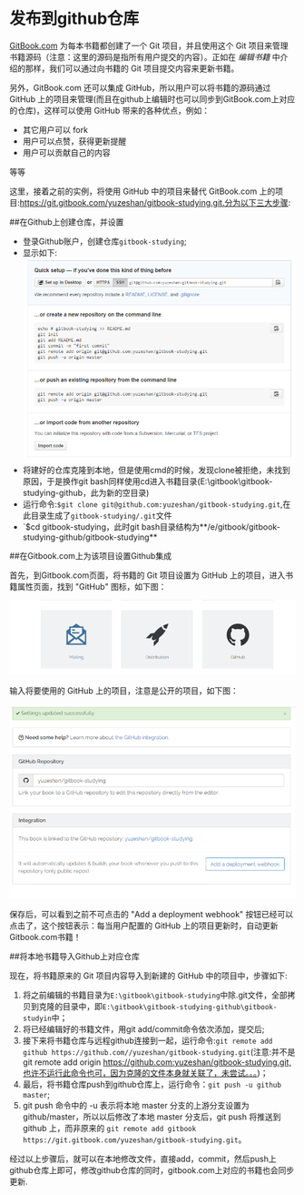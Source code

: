 发布到github仓库
==
[GitBook.com](gitbook.com) 为每本书籍都创建了一个 Git 项目，并且使用这个 Git 项目来管理书籍源码（注意：这里的源码是指所有用户提交的内容）。正如在 *编辑书籍* 中介绍的那样，我们可以通过向书籍的 Git 项目提交内容来更新书籍。

另外，GitBook.com 还可以集成 GitHub，所以用户可以将书籍的源码通过 GitHub 上的项目来管理(而且在github上编辑时也可以同步到GitBook.com上对应的仓库)，这样可以使用 GitHub 带来的各种优点，例如：

- 其它用户可以 fork
- 用户可以点赞，获得更新提醒
- 用户可以贡献自己的内容

等等

这里，接着之前的实例，将使用 GitHub 中的项目来替代 GitBook.com 上的项目:https://git.gitbook.com/yuzeshan/gitbook-studying.git.分为以下三大步骤:

##在Github上创建仓库，并设置
- 登录Github账户，创建仓库`gitbook-studying`;
- 显示如下:![](../imgs/git_repository.png)
- 将建好的仓库克隆到本地，但是使用cmd的时候，发现clone被拒绝，未找到原因，于是换作git bash同样使用cd进入书籍目录(E:\gitbook\gitbook-studying-github，此为新的空目录)
- 运行命令:`$git clone git@github.com:yuzeshan/gitbook-studying.git`,在此目录生成了`gitbook-studying/.git`文件
- `$cd gitbook-studying，此时git bash目录结构为**/e/gitbook/gitbook-studying-github/gitbook-studying**

##在Gitbook.com上为该项目设置Github集成
 
首先，到Gitbook.com页面，将书籍的 Git 项目设置为 GitHub 上的项目，进入书籍属性页面，找到 "GitHub" 图标，如下图：

![](../imgs/gitbook_github.png)

输入将要使用的 GitHub 上的项目，注意是公开的项目，如下图：

![](../imgs/github_integration.png)

保存后，可以看到之前不可点击的 "Add a deployment webhook" 按钮已经可以点击了，这个按钮表示：每当用户配置的 GitHub 上的项目更新时，自动更新Gitbook.com书籍！

##将本地书籍导入Github上对应仓库

现在，将书籍原来的 Git 项目内容导入到新建的 GitHub 中的项目中，步骤如下:

1. 将之前编辑的书籍目录为`E:\gitbook\gitbook-studying`中除.git文件，全部拷贝到克隆的目录中，即`E:\gitbook\gitbook-studying-github\gitbook-studyin`中；
2. 将已经编辑好的书籍文件，用git add/commit命令依次添加，提交后;
3. 接下来将书籍仓库与远程github连接到一起，运行命令:`git remote add github https://github.com//yuzeshan/gitbook-studying.git`(注意:并不是git remote add origin https://github.com:yuzeshan/gitbook-studying.git,也许不运行此命令也可，因为克隆的文件本身就关联了，未尝试。。。)；
4. 最后，将书籍仓库push到github仓库上，运行命令：`git push -u github master`;
5. git push 命令中的 -u 表示将本地 master 分支的上游分支设置为 github/master，所以以后修改了本地 master 分支后，git push 将推送到 github 上，而非原来的 `git remote add gitbook https://git.gitbook.com/yuzeshan/gitbook-studying.git`。

经过以上步骤后，就可以在本地修改文件，直接add，commit，然后push上github仓库上即可，修改github仓库的同时，gitbook.com上对应的书籍也会同步更新.



